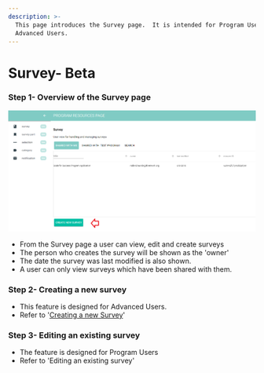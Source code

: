 ```yaml
---
description: >-
  This page introduces the Survey page.  It is intended for Program Users and
  Advanced Users.
---
```


# Survey- Beta

### Step 1- Overview of the Survey page

![](../../../../.gitbook/assets/image%20%2817%29.png)

* From the Survey page a user can view, edit and create surveys
* The person who creates the survey will be shown as the 'owner' 
* The date the survey was last modified is also shown.
* A user can only view surveys which have been shared with them.

### Step 2- Creating a new survey

* This feature is designed for Advanced Users.
* Refer to '[Creating a new Survey](https://program-user-docs.preignition.org/~/edit/drafts/-LFNAka1xluDRlv7QI7u/users-program-and-advanced/portfolio/resources/surveys/creating-a-new-survey-beta)'

### Step 3-  Editing an existing survey

* The feature is designed for Program Users
* Refer to 'Editing an existing survey'

